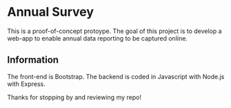
# Annual Survey

This is a proof-of-concept protoype. The goal of this project is to develop a web-app to enable annual data reporting to be captured online.

## Information

The front-end is Bootstrap. The backend is coded in Javascript with Node.js with Express. 

Thanks for stopping by and reviewing my repo!

